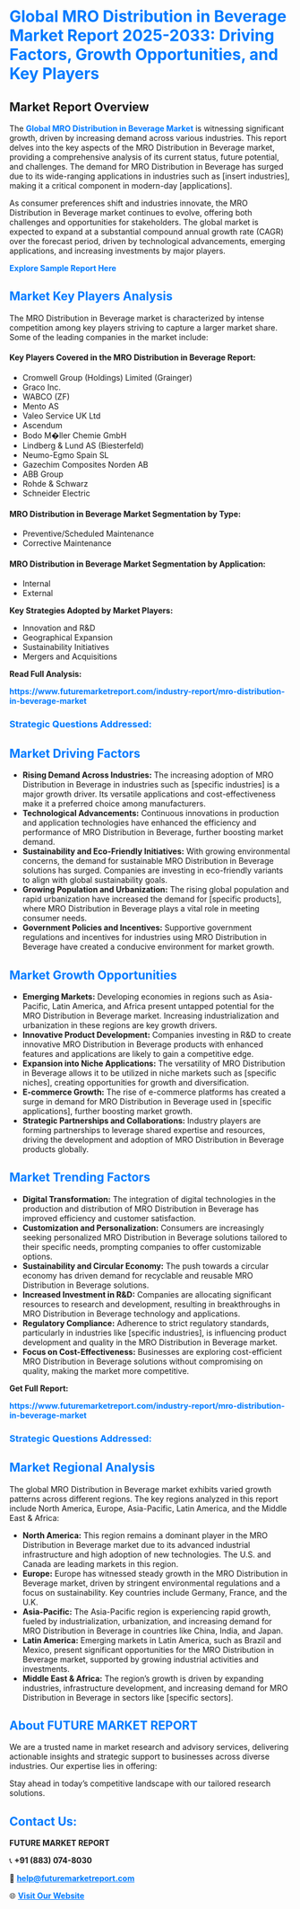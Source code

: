 <h1 style="color: #007BFF;">Global MRO Distribution in Beverage Market Report 2025-2033: Driving Factors, Growth Opportunities, and Key Players</h1>

<section id="overview">
<h2>Market Report Overview</h2>
<p>The <a href="https://www.futuremarketreport.com/industry-report/mro-distribution-in-beverage-market" style="color: #007BFF; text-decoration: none;"><strong>Global MRO Distribution in Beverage Market</strong></a> is witnessing significant growth, driven by increasing demand across various industries. This report delves into the key aspects of the MRO Distribution in Beverage market, providing a comprehensive analysis of its current status, future potential, and challenges. The demand for MRO Distribution in Beverage has surged due to its wide-ranging applications in industries such as [insert industries], making it a critical component in modern-day [applications].</p>
<p>As consumer preferences shift and industries innovate, the MRO Distribution in Beverage market continues to evolve, offering both challenges and opportunities for stakeholders. The global market is expected to expand at a substantial compound annual growth rate (CAGR) over the forecast period, driven by technological advancements, emerging applications, and increasing investments by major players.</p>
</section>

<section id="overview">
<p><a href="https://www.futuremarketreport.com/request-sample/reportId=25889" style="color: #007BFF; text-decoration: none;"><strong>Explore Sample Report Here</strong></a></p>
</section>

<section id="key-players">
<h2 style="color: #007BFF;">Market Key Players Analysis</h2>
<p>The MRO Distribution in Beverage market is characterized by intense competition among key players striving to capture a larger market share. Some of the leading companies in the market include:</p>
<h4>Key Players Covered in the MRO Distribution in Beverage Report:</h4>
<ul><li>Cromwell Group (Holdings) Limited (Grainger)</li><li>Graco Inc.</li><li>WABCO (ZF)</li><li>Mento AS</li><li>Valeo Service UK Ltd</li><li>Ascendum</li><li>Bodo M�ller Chemie GmbH</li><li>Lindberg &amp; Lund AS (Biesterfeld)</li><li>Neumo-Egmo Spain SL</li><li>Gazechim Composites Norden AB</li><li>ABB Group</li><li>Rohde &amp; Schwarz</li><li>Schneider Electric</li></ul>
<h4>MRO Distribution in Beverage Market Segmentation by Type:</h4>
<ul><li>Preventive/Scheduled Maintenance</li><li>Corrective Maintenance</li></ul>

<h4>MRO Distribution in Beverage Market Segmentation by Application:</h4>
<ul><li>Internal</li><li>External</li></ul>
<p><strong>Key Strategies Adopted by Market Players:</strong></p>
<ul>
<li>Innovation and R&D</li>
<li>Geographical Expansion</li>
<li>Sustainability Initiatives</li>
<li>Mergers and Acquisitions</li>
</ul>
</section>

<section>
<p><strong>Read Full Analysis: </strong></p><a href="https://www.futuremarketreport.com/industry-report/mro-distribution-in-beverage-market" style="color: #007BFF; text-decoration: none;"><strong>https://www.futuremarketreport.com/industry-report/mro-distribution-in-beverage-market</strong></a>
<h3 style="color: #007BFF;">Strategic Questions Addressed:</h3>
</section>

<section id="driving-factors">
<h2 style="color: #007BFF;">Market Driving Factors</h2>
<ul>
<li><strong>Rising Demand Across Industries:</strong> The increasing adoption of MRO Distribution in Beverage in industries such as [specific industries] is a major growth driver. Its versatile applications and cost-effectiveness make it a preferred choice among manufacturers.</li>
<li><strong>Technological Advancements:</strong> Continuous innovations in production and application technologies have enhanced the efficiency and performance of MRO Distribution in Beverage, further boosting market demand.</li>
<li><strong>Sustainability and Eco-Friendly Initiatives:</strong> With growing environmental concerns, the demand for sustainable MRO Distribution in Beverage solutions has surged. Companies are investing in eco-friendly variants to align with global sustainability goals.</li>
<li><strong>Growing Population and Urbanization:</strong> The rising global population and rapid urbanization have increased the demand for [specific products], where MRO Distribution in Beverage plays a vital role in meeting consumer needs.</li>
<li><strong>Government Policies and Incentives:</strong> Supportive government regulations and incentives for industries using MRO Distribution in Beverage have created a conducive environment for market growth.</li>
</ul>
</section>

<section id="growth-opportunities">
<h2 style="color: #007BFF;">Market Growth Opportunities</h2>
<ul>
<li><strong>Emerging Markets:</strong> Developing economies in regions such as Asia-Pacific, Latin America, and Africa present untapped potential for the MRO Distribution in Beverage market. Increasing industrialization and urbanization in these regions are key growth drivers.</li>
<li><strong>Innovative Product Development:</strong> Companies investing in R&D to create innovative MRO Distribution in Beverage products with enhanced features and applications are likely to gain a competitive edge.</li>
<li><strong>Expansion into Niche Applications:</strong> The versatility of MRO Distribution in Beverage allows it to be utilized in niche markets such as [specific niches], creating opportunities for growth and diversification.</li>
<li><strong>E-commerce Growth:</strong> The rise of e-commerce platforms has created a surge in demand for MRO Distribution in Beverage used in [specific applications], further boosting market growth.</li>
<li><strong>Strategic Partnerships and Collaborations:</strong> Industry players are forming partnerships to leverage shared expertise and resources, driving the development and adoption of MRO Distribution in Beverage products globally.</li>
</ul>
</section>

<section id="trending-factors">
<h2 style="color: #007BFF;">Market Trending Factors</h2>
<ul>
<li><strong>Digital Transformation:</strong> The integration of digital technologies in the production and distribution of MRO Distribution in Beverage has improved efficiency and customer satisfaction.</li>
<li><strong>Customization and Personalization:</strong> Consumers are increasingly seeking personalized MRO Distribution in Beverage solutions tailored to their specific needs, prompting companies to offer customizable options.</li>
<li><strong>Sustainability and Circular Economy:</strong> The push towards a circular economy has driven demand for recyclable and reusable MRO Distribution in Beverage solutions.</li>
<li><strong>Increased Investment in R&D:</strong> Companies are allocating significant resources to research and development, resulting in breakthroughs in MRO Distribution in Beverage technology and applications.</li>
<li><strong>Regulatory Compliance:</strong> Adherence to strict regulatory standards, particularly in industries like [specific industries], is influencing product development and quality in the MRO Distribution in Beverage market.</li>
<li><strong>Focus on Cost-Effectiveness:</strong> Businesses are exploring cost-efficient MRO Distribution in Beverage solutions without compromising on quality, making the market more competitive.</li>
</ul>
</section>

<section>
<p><strong>Get Full Report: </strong></p><a href="https://www.futuremarketreport.com/industry-report/mro-distribution-in-beverage-market" style="color: #007BFF; text-decoration: none;"><strong>https://www.futuremarketreport.com/industry-report/mro-distribution-in-beverage-market</strong></a>
<h3 style="color: #007BFF;">Strategic Questions Addressed:</h3>
</section>


<section id="regional-analysis">
<h2 style="color: #007BFF;">Market Regional Analysis</h2>
<p>The global MRO Distribution in Beverage market exhibits varied growth patterns across different regions. The key regions analyzed in this report include North America, Europe, Asia-Pacific, Latin America, and the Middle East & Africa:</p>
<ul>
<li><strong>North America:</strong> This region remains a dominant player in the MRO Distribution in Beverage market due to its advanced industrial infrastructure and high adoption of new technologies. The U.S. and Canada are leading markets in this region.</li>
<li><strong>Europe:</strong> Europe has witnessed steady growth in the MRO Distribution in Beverage market, driven by stringent environmental regulations and a focus on sustainability. Key countries include Germany, France, and the U.K.</li>
<li><strong>Asia-Pacific:</strong> The Asia-Pacific region is experiencing rapid growth, fueled by industrialization, urbanization, and increasing demand for MRO Distribution in Beverage in countries like China, India, and Japan.</li>
<li><strong>Latin America:</strong> Emerging markets in Latin America, such as Brazil and Mexico, present significant opportunities for the MRO Distribution in Beverage market, supported by growing industrial activities and investments.</li>
<li><strong>Middle East & Africa:</strong> The region’s growth is driven by expanding industries, infrastructure development, and increasing demand for MRO Distribution in Beverage in sectors like [specific sectors].</li>
</ul>
</section>

<footer>
<h2 style="color: #007BFF;">About FUTURE MARKET REPORT</h2>
<p>We are a trusted name in market research and advisory services, delivering actionable insights and strategic support to businesses across diverse industries. Our expertise lies in offering:</p>

<p>Stay ahead in today’s competitive landscape with our tailored research solutions.</p>

<h2 style="color: #007BFF;">Contact Us:</h2>
<p><strong>FUTURE MARKET REPORT</strong></p>
<p>📞 <strong>+91 (883) 074-8030</strong></p>
<p>📧 <strong><a href="mailto:help@futuremarketreport.com" style="color: #007BFF;">help@futuremarketreport.com</a></strong></p>
<p>🌐 <strong><a href="https://www.futuremarketreport.com/" style="color: #007BFF;">Visit Our Website</a></strong></p>
</footer>